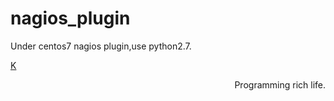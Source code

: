nagios_plugin
======
Under centos7 nagios plugin,use python2.7.
                                


<p><a href="https://www.ktianc.com" style="text-align:right">K</a>
<p style="text-align:right">Programming rich life.</p>



